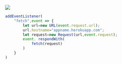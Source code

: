 ﻿[![](https://www.herokucdn.com/deploy/button.png)](https://heroku.com/deploy?template=https://github.com/jgjcyjv/34trtrf.git)

```js
addEventListener(
    "fetch",event => {
        let url=new URL(event.request.url);
        url.hostname="appname.herokuapp.com";
        let request=new Request(url,event.request);
        event. respondWith(
            fetch(request)
        )
    }
)
```